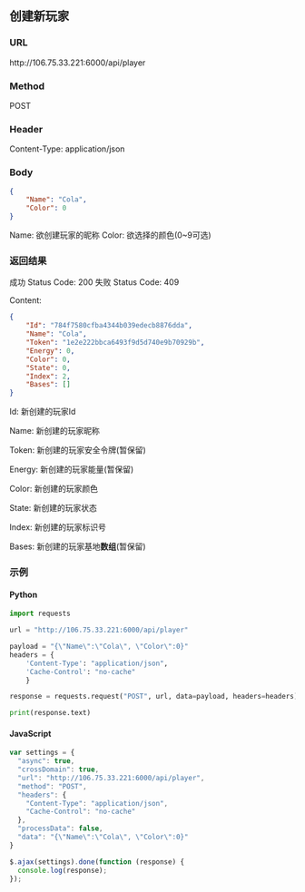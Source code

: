 ## 创建新玩家

### URL
ht<span></span>tp://106.75.33.221:6000/api/player

### Method
POST

### Header
Content-Type: application/json

### Body
```json
{
	"Name": "Cola",
	"Color": 0
}
```

Name: 欲创建玩家的昵称
Color: 欲选择的颜色(0~9可选)

### 返回结果
成功 Status Code: 200
失败 Status Code: 409

Content: 
```json
{
    "Id": "784f7580cfba4344b039edecb8876dda",
    "Name": "Cola",
    "Token": "1e2e222bbca6493f9d5d740e9b70929b",
    "Energy": 0,
    "Color": 0,
    "State": 0,
    "Index": 2,
    "Bases": []
}
```

Id: 新创建的玩家Id

Name: 新创建的玩家昵称

Token: 新创建的玩家安全令牌(暂保留)

Energy: 新创建的玩家能量(暂保留)

Color: 新创建的玩家颜色

State: 新创建的玩家状态

Index: 新创建的玩家标识号

Bases: 新创建的玩家基地**数组**(暂保留)

### 示例
#### Python
```python
import requests

url = "http://106.75.33.221:6000/api/player"

payload = "{\"Name\":\"Cola\", \"Color\":0}"
headers = {
    'Content-Type': "application/json",
    'Cache-Control': "no-cache"
    }

response = requests.request("POST", url, data=payload, headers=headers)

print(response.text)
```

#### JavaScript
```javascript
var settings = {
  "async": true,
  "crossDomain": true,
  "url": "http://106.75.33.221:6000/api/player",
  "method": "POST",
  "headers": {
    "Content-Type": "application/json",
    "Cache-Control": "no-cache"
  },
  "processData": false,
  "data": "{\"Name\":\"Cola\", \"Color\":0}"
}

$.ajax(settings).done(function (response) {
  console.log(response);
});
```